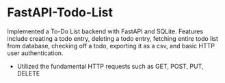 # FastAPI-Todo-List
Implemented a To-Do List backend with FastAPI and SQLite. Features include creating a todo entry, deleting a todo entry, fetching entire todo list from database, checking off a todo, exporting it as a csv, and basic HTTP user authentication. 
- Utilized the fundamental HTTP requests such as GET, POST, PUT, DELETE
